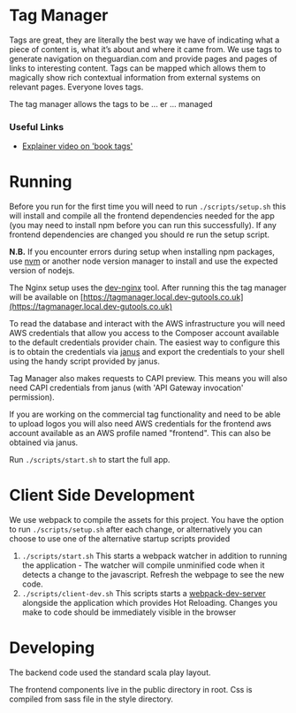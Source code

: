 Tag Manager
===========

Tags are great, they are literally the best way we have of indicating what a piece of content is, what it’s about and
where it came from. We use tags to generate navigation on theguardian.com and provide pages and pages of links to
interesting content. Tags can be mapped which allows them to magically show rich contextual information from external
systems on relevant pages. Everyone loves tags.

The tag manager allows the tags to be ... er ... managed

### Useful Links
- [Explainer video on 'book tags'](https://drive.google.com/file/d/1eIG_OjIm__moIGzyA8l4aSUBZ0_9ciz5/view)

 
Running
=======

Before you run for the first time you will need to run `./scripts/setup.sh` this will install and compile all the frontend
dependencies needed for the app (you may need to install npm before you can run this successfully). If any frontend
dependencies are changed you should re run the setup script.

**N.B.** If you encounter errors during setup when installing npm packages, use [nvm](https://github.com/creationix/nvm) or another node version manager to install and use the expected version of nodejs.

The Nginx setup uses the [dev-nginx](https://github.com/guardian/dev-nginx) tool. After running this the tag manager
will be available on [https://tagmanager.local.dev-gutools.co.uk](https://tagmanager.local.dev-gutools.co.uk)

To read the database and interact with the AWS infrastructure you will need AWS credentials that allow you access to the
Composer account available to the default credentials provider chain. The easiest way to configure this is to obtain the
credentials via [janus](https://janus.gutools.co.uk/) and export the credentials to your shell using the handy script provided by janus.

Tag Manager also makes requests to CAPI preview. This means you will also need CAPI credentials from janus (with 'API Gateway invocation' permission).

If you are working on the commercial tag functionality and need to be able to upload logos you will also need AWS credentials for 
the frontend aws account available as an AWS profile named "frontend". This can also be obtained via janus.

Run `./scripts/start.sh` to start the full app.

Client Side Development
=======================

We use webpack to compile the assets for this project. You have the option to run `./scripts/setup.sh` after each change, or alternatively you can choose to use one of the alternative startup scripts provided

1. `./scripts/start.sh` This starts a webpack watcher in addition to running the application - The watcher will compile
unminified code when it detects a change to the javascript. Refresh the webpage to see the new code.
2. `./scripts/client-dev.sh` This scripts starts a [webpack-dev-server](https://webpack.github.io/docs/webpack-dev-server.html)
alongside the application which provides Hot Reloading. Changes you make to code should be immediately visible in the browser

Developing
==========

The backend code used the standard scala play layout.

The frontend components live in the public directory in root. Css is compiled from sass file in the style directory.
